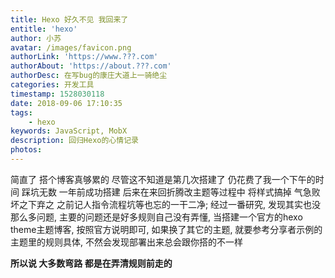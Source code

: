 ```yaml
---
title: Hexo 好久不见 我回来了
entitle: 'hexo'
author: 小苏
avatar: /images/favicon.png
authorLink: 'https://www.???.com'
authorAbout: 'https://about.???.com'
authorDesc: 在写bug的康庄大道上一骑绝尘
categories: 开发工具
timestamp: 1528030118
date: 2018-09-06 17:10:35
tags:
    - hexo
keywords: JavaScript, MobX
description: 回归Hexo的心情记录
photos:
---
```

简直了 搭个博客真够累的 尽管这不知道是第几次搭建了 仍花费了我一个下午的时间 踩坑无数  一年前成功搭建 后来在来回折腾改主题等过程中 将样式搞掉 气急败坏之下弃之 之前记人指令流程坑等也忘的一干二净;
经过一番研究, 发现其实也没那么多问题, 主要的问题还是好多规则自己没有弄懂, 当搭建一个官方的hexo theme主题博客, 按照官方说明即可, 如果换了其它的主题, 就要参考分享者示例的主题里的规则具体, 不然会发现部署出来总会跟你搭的不一样

 **所以说 大多数弯路 都是在弄清规则前走的**
<!--more-->